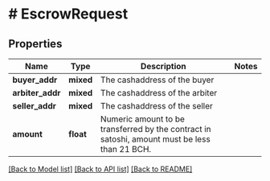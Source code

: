 # # EscrowRequest

## Properties

Name | Type | Description | Notes
------------ | ------------- | ------------- | -------------
**buyer_addr** | **mixed** | The cashaddress of the buyer | 
**arbiter_addr** | **mixed** | The cashaddress of the arbiter | 
**seller_addr** | **mixed** | The cashaddress of the seller | 
**amount** | **float** | Numeric amount to be transferred by the contract in satoshi, amount must be less than 21 BCH. | 

[[Back to Model list]](../../README.md#documentation-for-models) [[Back to API list]](../../README.md#documentation-for-api-endpoints) [[Back to README]](../../README.md)


